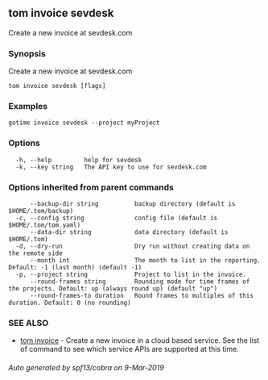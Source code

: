 ## tom invoice sevdesk

Create a new invoice at sevdesk.com

### Synopsis

Create a new invoice at sevdesk.com

```
tom invoice sevdesk [flags]
```

### Examples

```
gotime invoice sevdesk --project myProject
```

### Options

```
  -h, --help         help for sevdesk
  -k, --key string   The API key to use for sevdesk.com
```

### Options inherited from parent commands

```
      --backup-dir string          backup directory (default is $HOME/.tom/backup)
  -c, --config string              config file (default is $HOME/.tom/tom.yaml)
      --data-dir string            data directory (default is $HOME/.tom)
  -d, --dry-run                    Dry run without creating data on the remote side
      --month int                  The month to list in the reporting. Default: -1 (last month) (default -1)
  -p, --project string             Project to list in the invoice.
      --round-frames string        Rounding mode for time frames of the projects. Default: up (always round up) (default "up")
      --round-frames-to duration   Round frames to multiples of this duration. Default: 0 (no rounding)
```

### SEE ALSO

* [tom invoice](tom_invoice.md)	 - Create a new invoice in a cloud based service. See the list of command to see which service APIs are supported at this time.

###### Auto generated by spf13/cobra on 9-Mar-2019

